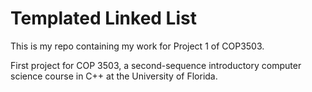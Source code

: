 # Templated Linked List
This is my repo containing my work for Project 1 of COP3503. 

First project for COP 3503, a second-sequence introductory computer science course in C++ at the University of Florida.
